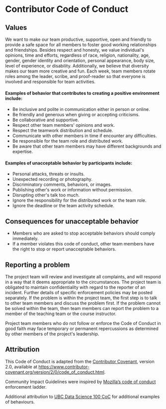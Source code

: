 # Contributor Code of Conduct
## Values
We want to make our team productive, supportive, open and friendly to provide a safe space for all members to foster good working relationships and friendships. Besides respect and honesty, we value individual's opinions, time and efforts, regardless of race, religion, nationality, age, gender, gender identity and orientation, personal appearance, body size, level of experience, or disability. Additionally, we believe that diversity makes our team more creative and fun. Each week, team members rotate roles among the leader, scribe, and proof-reader so that everyone is involved and responsible for team activities.

#### Examples of behavior that contributes to creating a positive environment include:
-	Be inclusive and polite in communication either in person or online.
-	Be friendly and generous when giving or accepting criticisms.
-	Be collaborative and supportive.
-	Respect other team members' opinions and work.
-	Respect the teamwork distribution and schedule.
-	Communicate with other members in time if encounter any difficulties.
-	Be responsible for the team role and distributed work.
-	Be aware that other team members may have different backgrounds and expertise.

#### Examples of unacceptable behavior by participants include:
-	Personal attacks, threats or insults.
-	Unexpected recording or photography.
-	Discriminatory comments, behaviors, or images.
-	Publishing other's work or information without permission.
-	Disrupting other's talk too much.
-	Ignore the responsibility for the distributed work or the team role.
-	Ignore the deadline or the team activity schedule.

## Consequences for unacceptable behavior
-	Members who are asked to stop acceptable behaviors should comply immediately.
-	If a member violates this code of conduct, other team members have the right to stop or report unacceptable behaviors.

## Reporting a problem
The project team will review and investigate all complaints, and will respond in a way that it deems appropriate to the circumstances. The project team is obligated to maintain confidentiality with regard to the reporter of an incident. Further details of specific enforcement policies may be posted separately. If the problem is within the project team, the first step is to talk to other team members and discuss the problem first. If the problem cannot be solved within the team, then team members can report the problem to a member of the teaching team or the course instructor.

Project team members who do not follow or enforce the Code of Conduct in good faith may face temporary or permanent repercussions as determined by other members of the project's leadership.

## Attribution

 This Code of Conduct is adapted from the [Contributor Covenant](https://www.contributor-covenant.org/), version 2.0, available at https://www.contributor-covenant.org/version/2/0/code_of_conduct.html.

Community Impact Guidelines were inspired by [Mozilla’s code of conduct](https://github.com/mozilla/diversity) enforcement ladder.

Additional attribution to [UBC Data Science 100 CoC](https://github.com/UBC-DSCI/dsci-100/blob/master/CODE_OF_CONDUCT.md) for additional examples of behaviours.
